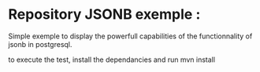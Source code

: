 # Repository JSONB exemple :

Simple exemple to display the powerfull capabilities of the functionnality of jsonb in postgresql. 

to execute the test, install the dependancies and run mvn install
